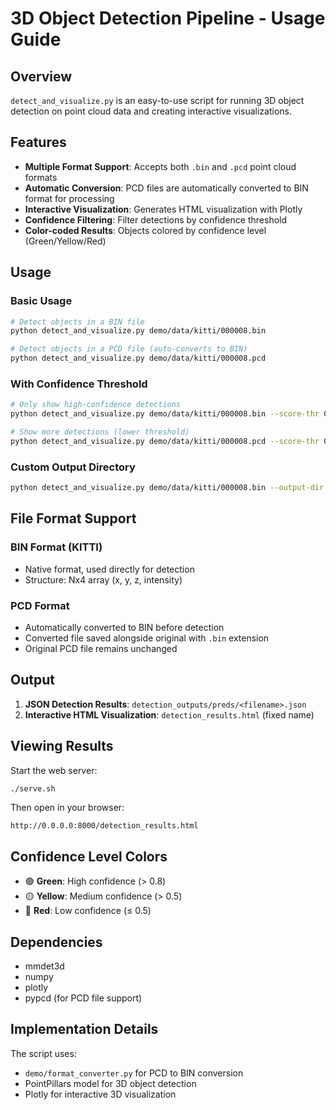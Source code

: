 # 3D Object Detection Pipeline - Usage Guide

## Overview

`detect_and_visualize.py` is an easy-to-use script for running 3D object detection on point cloud data and creating interactive visualizations.

## Features

- **Multiple Format Support**: Accepts both `.bin` and `.pcd` point cloud formats
- **Automatic Conversion**: PCD files are automatically converted to BIN format for processing
- **Interactive Visualization**: Generates HTML visualization with Plotly
- **Confidence Filtering**: Filter detections by confidence threshold
- **Color-coded Results**: Objects colored by confidence level (Green/Yellow/Red)

## Usage

### Basic Usage

```bash
# Detect objects in a BIN file
python detect_and_visualize.py demo/data/kitti/000008.bin

# Detect objects in a PCD file (auto-converts to BIN)
python detect_and_visualize.py demo/data/kitti/000008.pcd
```

### With Confidence Threshold

```bash
# Only show high-confidence detections
python detect_and_visualize.py demo/data/kitti/000008.bin --score-thr 0.7

# Show more detections (lower threshold)
python detect_and_visualize.py demo/data/kitti/000008.pcd --score-thr 0.3
```

### Custom Output Directory

```bash
python detect_and_visualize.py demo/data/kitti/000008.bin --output-dir my_results
```

## File Format Support

### BIN Format (KITTI)
- Native format, used directly for detection
- Structure: Nx4 array (x, y, z, intensity)

### PCD Format
- Automatically converted to BIN before detection
- Converted file saved alongside original with `.bin` extension
- Original PCD file remains unchanged

## Output

1. **JSON Detection Results**: `detection_outputs/preds/<filename>.json`
2. **Interactive HTML Visualization**: `detection_results.html` (fixed name)

## Viewing Results

Start the web server:
```bash
./serve.sh
```

Then open in your browser:
```
http://0.0.0.0:8000/detection_results.html
```

## Confidence Level Colors

- 🟢 **Green**: High confidence (> 0.8)
- 🟡 **Yellow**: Medium confidence (> 0.5)
- 🔴 **Red**: Low confidence (≤ 0.5)

## Dependencies

- mmdet3d
- numpy
- plotly
- pypcd (for PCD file support)

## Implementation Details

The script uses:
- `demo/format_converter.py` for PCD to BIN conversion
- PointPillars model for 3D object detection
- Plotly for interactive 3D visualization
